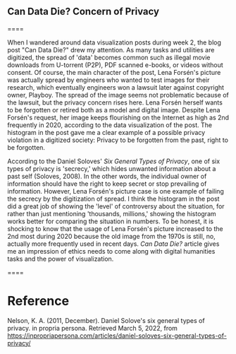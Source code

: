 ## Can Data Die? Concern of Privacy
====

When I wandered around data visualization posts during week 2, the blog post "Can Data Die?" drew my attention. As many tasks and utilities are digitized, the spread of 'data' becomes common such as illegal movie downloads from U-torrent (P2P), PDF scanned e-books, or videos without consent. Of course, the main character of the post, Lena Forsén's picture was actually spread by engineers who wanted to test images for their research, which eventually engineers won a lawsuit later against copyright owner, Playboy. The spread of the image seems not problematic because of the lawsuit, but the privacy concern rises here. Lena Forsén herself wants to be forgotten or retired both as a model and digital image. Despite Lena Forsén's request, her image keeps flourishing on the Internet as high as 2nd frequently in 2020, according to the data visualization of the post. The histogram in the post gave me a clear example of a possible privacy violation in a digitized society: Privacy to be forgotten from the past, right to be forgotten.

According to the Daniel Soloves' _Six General Types of Privacy_, one of six types of privacy is 'secrecy,' which hides unwanted information about a past self (Soloves, 2008). In the other words, the individual owner of information should have the right to keep secret or stop prevailing of information. However, Lena Forsén's picture case is one example of failing the secrecy by the digitization of spread. I think the histogram in the post did a great job of showing the 'level' of controversy about the situation, for rather than just mentioning 'thousands, millions,' showing the histogram works better for comparing the situation in numbers. To be honest, it is shocking to know that the usage of  Lena Forsén's picture increased to the 2nd most during 2020 because the old image from the 1970s is still, no, actually more frequently used in recent days. _Can Data Die?_ article gives me an impression of ethics needs to come along with digital humanities tasks and the power of visualization.

====
 # Reference
 Nelson, K. A. (2011, December). Daniel Solove's six general types of privacy. in propria persona. Retrieved March 5, 2022, from https://inpropriapersona.com/articles/daniel-soloves-six-general-types-of-privacy/
